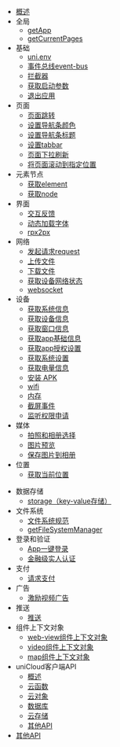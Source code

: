 * [概述](README.md)
* 全局
  * [getApp](get-app.md)
  * [getCurrentPages](get-current-pages.md)
* 基础
  * [uni.env](env.md)
  * [事件总线event-bus](event-bus.md)
  * [拦截器](interceptor.md)
  * [获取启动参数](get-launch-options-sync.md)
  * [退出应用](exit.md)
* 页面
  * [页面跳转](navigator.md)
  * [设置导航条颜色](set-navigation-bar-color.md)
  * [设置导航条标题](set-navigation-bar-title.md)
  * [设置tabbar](set-tabbar.md)
  * [页面下拉刷新](pull-down-refresh.md)
  * [将页面滚动到指定位置](page-scroll-to.md)
* 元素节点
  * [获取element](get-element.md)
  * [获取node](nodes-info.md)
* 界面
  * [交互反馈](prompt.md)
  * [动态加载字体](load-font-face.md)
  * [rpx2px](rpx2px.md)
* 网络
  * [发起请求request](request.md)
  * [上传文件](upload-file.md)
  * [下载文件](download-file.md)
  * [获取设备网络状态](get-network-type.md)
  * [websocket](websocket-global.md)
* 设备
  * [获取系统信息](get-system-info.md)
  * [获取设备信息](get-device-info.md)
  * [获取窗口信息](get-window-info.md)
  * [获取app基础信息](get-app-base-info.md)
  * [获取app授权设置](get-app-authorize-setting.md)
  * [获取系统设置](get-system-setting.md)
  * [获取电量信息](get-battery-info.md)
  * [安装 APK](install-apk.md)
  * [wifi](wifi.md)
  * [内存](memory.md)
  * [截屏事件](capturescreen.md)
  * [监听权限申请](create-request-permission-listener.md)
  <!-- * [拨打电话](make-phone-call.md) -->
* 媒体
  * [拍照和相册选择](choose-image.md)
  * [图片预览](preview-image.md)
  * [保存图片到相册](save-image-to-photos-album.md)
* 位置
  * [获取当前位置](get-location.md)
<!--  * [显示位置](open-location.md)
  * [选择位置](choose-location.md) -->
* 数据存储
  * [storage（key-value存储）](storage.md)
* 文件系统
  * [文件系统规范](file-system-spec.md)
  * [getFileSystemManager](get-file-system-manager.md)
* 登录和验证
	* [App一键登录](get-univerify-manager.md)
  * [金融级实人认证](facial-recognition-verify.md)
* 支付
	* [请求支付](request-payment.md)
* 广告
  * [激励视频广告](create-rewarded-video-ad.md)
* 推送
  * [推送](push.md)
* 组件上下文对象
  * [web-view组件上下文对象](create-webview-context.md)
  * [video组件上下文对象](create-video-context.md)
  * [map组件上下文对象](create-map-context.md)
  <!-- * [innerAudio上下文对象](create-inner-audio-context.md) -->
* uniCloud客户端API
  * [概述](unicloud/README.md)
  * [云函数](unicloud/function.md)
  * [云对象](unicloud/object.md)
  * [数据库](unicloud/database.md)
  * [云存储](unicloud/storage.md)
  * [其他API](unicloud/utils.md)
* [其他API](ext.md)
